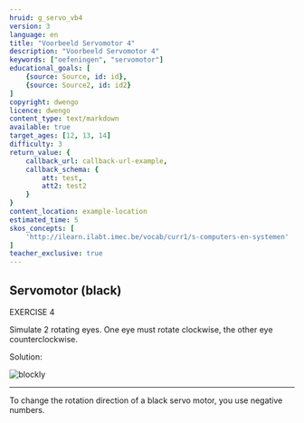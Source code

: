 ```yaml
---
hruid: g_servo_vb4
version: 3
language: en
title: "Voorbeeld Servomotor 4"
description: "Voorbeeld Servomotor 4"
keywords: ["oefeningen", "servomotor"]
educational_goals: [
    {source: Source, id: id}, 
    {source: Source2, id: id2}
]
copyright: dwengo
licence: dwengo
content_type: text/markdown
available: true
target_ages: [12, 13, 14]
difficulty: 3
return_value: {
    callback_url: callback-url-example,
    callback_schema: {
        att: test,
        att2: test2
    }
}
content_location: example-location
estimated_time: 5
skos_concepts: [
    'http://ilearn.ilabt.imec.be/vocab/curr1/s-computers-en-systemen'
]
teacher_exclusive: true
---
```

## Servomotor (black)

EXERCISE 4

Simulate 2 rotating eyes. One eye must rotate clockwise, the other eye counterclockwise.

Solution:  

![blockly](@learning-object/servo_m4/nl/3)

***

<div class="alert alert-box alert-success">
To change the rotation direction of a black servo motor, you use negative numbers.
</div>